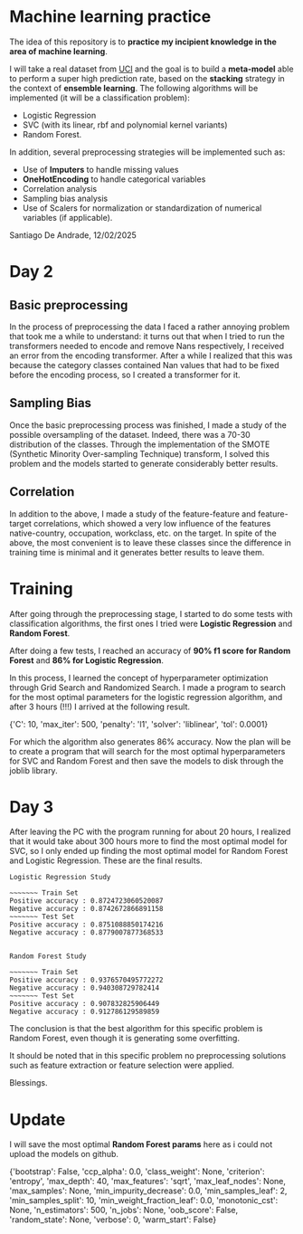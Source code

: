 
# Machine learning practice


The idea of this repository is to **practice my incipient knowledge in the area of machine learning**.

I will take a real dataset from [UCI](https://archive.ics.uci.edu) and the goal is to build a **meta-model** able to perform a super high prediction rate, based on the **stacking** strategy in the context of **ensemble learning**. The following algorithms will be implemented (it will be a classification problem):

 * Logistic Regression
 * SVC (with its linear, rbf and polynomial kernel variants)
 * Random Forest.

In addition, several preprocessing strategies will be implemented such as: 

* Use of **Imputers** to handle missing values
* **OneHotEncoding** to handle categorical variables
* Correlation analysis
* Sampling bias analysis
* Use of Scalers for normalization or standardization of numerical variables (if applicable).


Santiago De Andrade, 12/02/2025



# Day 2 

## Basic preprocessing

In the process of preprocessing the data I faced a rather annoying problem that took me a while to understand: it turns out that when I tried to run the transformers needed to encode and remove Nans respectively, I received an error from the encoding transformer. After a while I realized that this was because the category classes contained Nan values that had to be fixed before the encoding process, so I created a transformer for it.

## Sampling Bias

Once the basic preprocessing process was finished, I made a study of the possible oversampling of the dataset. Indeed, there was a 70-30 distribution of the classes. Through the implementation of the SMOTE (Synthetic Minority Over-sampling Technique) transform, I solved this problem and the models started to generate considerably better results.


## Correlation

In addition to the above, I made a study of the feature-feature and feature-target correlations, which showed a very low influence of the features native-country, occupation, workclass, etc. on the target. In spite of the above, the most convenient is to leave these classes since the difference in training time is minimal and it generates better results to leave them.


# Training

After going through the preprocessing stage, I started to do some tests with classification algorithms, the first ones I tried were **Logistic Regression** and **Random Forest**.

After doing a few tests, I reached an accuracy of **90% f1 score for Random Forest** and **86% for Logistic Regression**.

In this process, I learned the concept of hyperparameter optimization through Grid Search and Randomized Search.  I made a program to search for the most optimal parameters for the logistic regression algorithm, and after 3 hours (!!!) I arrived at the following result.

{'C': 10, 'max_iter': 500, 'penalty': 'l1', 'solver': 'liblinear', 'tol': 0.0001}

For which the algorithm also generates 86% accuracy. Now the plan will be to create a program that will search for the most optimal hyperparameters for SVC and Random Forest and then save the models to disk through the joblib library.

# Day 3

After leaving the PC with the program running for about 20 hours, I realized that it would take about 300 hours more to find the most optimal model for SVC, so I only ended up finding the most optimal model for Random Forest and Logistic Regression. These are the final results.

```
Logistic Regression Study 

~~~~~~~ Train Set
Positive accuracy : 0.8724723060520087
Negative accuracy : 0.8742672866891158
~~~~~~~ Test Set
Positive accuracy : 0.8751088850174216
Negative accuracy : 0.8779007877368533


Random Forest Study 

~~~~~~~ Train Set
Positive accuracy : 0.9376570495772272
Negative accuracy : 0.940308729782414
~~~~~~~ Test Set
Positive accuracy : 0.907832825906449
Negative accuracy : 0.912786129589859
```

The conclusion is that the best algorithm for this specific problem is Random Forest, even though it is generating some overfitting.

It should be noted that in this specific problem no preprocessing solutions such as feature extraction or feature selection were applied. 

Blessings.

# Update

I will save the most optimal **Random Forest params** here as i could not upload the models on github.

{'bootstrap': False, 'ccp_alpha': 0.0, 'class_weight': None, 'criterion': 'entropy', 'max_depth': 40, 'max_features': 'sqrt', 'max_leaf_nodes': None, 'max_samples': None, 'min_impurity_decrease': 0.0, 'min_samples_leaf': 2, 'min_samples_split': 10, 'min_weight_fraction_leaf': 0.0, 'monotonic_cst': None, 'n_estimators': 500, 'n_jobs': None, 'oob_score': False, 'random_state': None, 'verbose': 0, 'warm_start': False}

